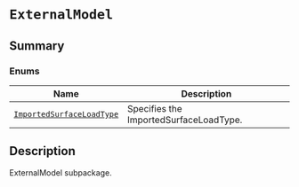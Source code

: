 <!-- vale off -->

<a id="module-ansys.mechanical.stubs.v241.Ansys.Mechanical.DataModel.Enums.ExternalModel"></a>

<a id="externalmodel"></a>

# `ExternalModel`

<a id="summary"></a>

## Summary

### Enums

| Name | Description |
|--------------------------------------------------------------------------------------------------------------------------------------------------------------|------------------------------------------|
| [`ImportedSurfaceLoadType`](ImportedSurfaceLoadType.md#ansys.mechanical.stubs.v241.Ansys.Mechanical.DataModel.Enums.ExternalModel.ImportedSurfaceLoadType)   | Specifies the ImportedSurfaceLoadType.   |

<a id="description"></a>

## Description

ExternalModel subpackage.

<!-- !! processed by numpydoc !! -->
<!-- vale on -->
